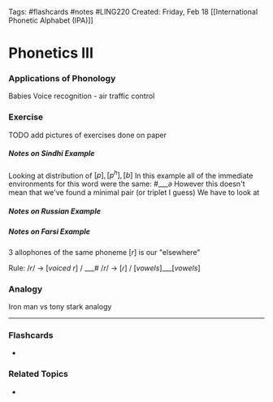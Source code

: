 Tags: #flashcards #notes #LING220
Created: Friday, Feb 18
[[International Phonetic Alphabet (IPA)]]

# Phonetics III
### Applications of Phonology
Babies
Voice recognition
	- air traffic control




### Exercise
TODO add pictures of exercises done on paper

##### Notes on Sindhi Example
Looking at distribution of $[p], [p^h], [b]$
In this example all of the immediate environments for this word were the same: $\#\_\_\_ə$
However this doesn't mean that we've found a minimal pair (or triplet I guess)
We have to look at 

##### Notes on Russian Example




##### Notes on Farsi Example
3 allophones of the same phoneme
$[r]$ is our "elsewhere"

Rule:
$/r/$ -> $[voiced\ r]$ / $\_\_\_\#$
$/r/$ -> $[ɾ]$ / $[vowels]\_\_\_[vowels]$




### Analogy
Iron man vs tony stark analogy



---
### Flashcards
- 


### Related Topics
- 